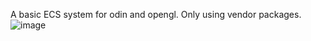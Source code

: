 A basic ECS system for odin and opengl.
Only using vendor packages.
![image](https://github.com/parodyband/odin-ecs-opengl/assets/1767779/8464ae3f-3698-4025-a29b-0bc5df48a3f2)
